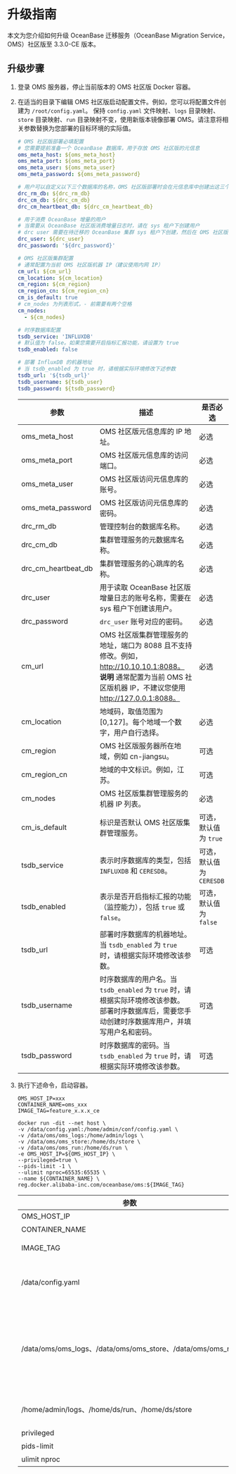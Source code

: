 # 升级指南

本文为您介绍如何升级 OceanBase 迁移服务（OceanBase Migration Service，OMS）社区版至 3.3.0-CE 版本。

## 升级步骤

1. 登录 OMS 服务器，停止当前版本的 OMS 社区版 Docker 容器。
2. 在适当的目录下编辑 OMS 社区版启动配置文件。例如，您可以将配置文件创建为 `/root/config.yaml`。
保持 `config.yaml` 文件映射、`logs` 目录映射、`store` 目录映射、`run` 目录映射不变，使用新版本镜像部署 OMS。请注意将相关参数替换为您部署的目标环境的实际值。

    ```yaml
   # OMS 社区版部署必填配置
   # 您需要提前准备一个 OceanBase 数据库，用于存放 OMS 社区版的元信息
   oms_meta_host: ${oms_meta_host}
   oms_meta_port: ${oms_meta_port}
   oms_meta_user: ${oms_meta_user}
   oms_meta_password: ${oms_meta_password}
   
   # 用户可以自定义以下三个数据库的名称，OMS 社区版部署时会在元信息库中创建出这三个数据库
   drc_rm_db: ${drc_rm_db}
   drc_cm_db: ${drc_cm_db}
   drc_cm_heartbeat_db: ${drc_cm_heartbeat_db}
   
   # 用于消费 OceanBase 增量的用户
   # 当需要从 OceanBase 社区版消费增量日志时，请在 sys 租户下创建用户
   # drc user 需要在待迁移的 OceanBase 集群 sys 租户下创建，然后在 OMS 社区版 yaml 文件中指定
   drc_user: ${drc_user}
   drc_password: '${drc_password}'
   
   # OMS 社区版集群配置
   # 通常配置为当前 OMS 社区版机器 IP（建议使用内网 IP）
   cm_url: ${cm_url}
   cm_location: ${cm_location}
   cm_region: ${cm_region}
   cm_region_cn: ${cm_region_cn}
   cm_is_default: true
   # cm_nodes 为列表形式，- 前需要有两个空格
   cm_nodes:
      - ${cm_nodes}
   
   # 时序数据库配置
   tsdb_service: 'INFLUXDB'
   # 默认值为 false。如果您需要开启指标汇报功能，请设置为 true
   tsdb_enabled: false
   
   # 部署 InfluxDB 的机器地址
   # 当 tsdb_enabled 为 true 时，请根据实际环境修改下述参数
   tsdb_url: '${tsdb_url}'
   tsdb_username: ${tsdb_user}
   tsdb_password: ${tsdb_password}
   ```

   | 参数|                                                               描述                                                                |       是否必选        |
   |---------------------|---------------------------------------------------------------------------------------------------------------------------------|-------------------|
   | oms_meta_host       | OMS 社区版元信息库的 IP 地址。     | 必选                |
   | oms_meta_port       | OMS 社区版元信息库的访问端口。             | 必选                |
   | oms_meta_user       | OMS 社区版访问元信息库的账号。                                                       | 必选                |
   | oms_meta_password   | OMS 社区版访问元信息库的密码。                                                             | 必选                |
   | drc_rm_db           | 管理控制台的数据库名称。                                                                   | 必选                |
   | drc_cm_db           | 集群管理服务的元数据库名称。                                                                                                                   | 必选                |
   | drc_cm_heartbeat_db | 集群管理服务的心跳库的名称。                                                          | 必选                |
   | drc_user            | 用于读取 OceanBase 社区版增量日志的账号名称，需要在 sys 租户下创建该用户。                                                                                   | 必选                |
   | drc_password        | `drc_user` 账号对应的密码。                                                                   | 必选                |
   | cm_url              | OMS 社区版集群管理服务的地址，端口为 8088 且不支持修改。例如，http://10.10.10.1:8088。 **说明**  通常配置为当前 OMS 社区版机器 IP，不建议您使用 http://127.0.0.1:8088。 | 必选                |
   | cm_location         | 地域码，取值范围为 [0,127]。每个地域一个数字，用户自行选择。                                                                                          | 必选                |
   | cm_region           | OMS 社区版服务器所在地域，例如 cn-jiangsu。                                       | 可选                |
   | cm_region_cn        | 地域的中文标识。例如，江苏。                                                                    | 可选                |
   | cm_nodes            | OMS 社区版集群管理服务的机器 IP 列表。                                                   | 必选                |
   | cm_is_default       | 标识是否默认 OMS 社区版集群管理服务。  | 可选，默认值为 `true`    |
   | tsdb_service        | 表示时序数据库的类型，包括 `INFLUXDB` 和 `CERESDB`。                          | 可选，默认值为 `CERESDB` |
   | tsdb_enabled        | 表示是否开启指标汇报的功能（监控能力），包括 `true` 或 `false`。                                                                      | 可选，默认值为 `false`   |
   | tsdb_url            | 部署时序数据库的机器地址。当 `tsdb_enabled` 为 `true` 时，请根据实际环境修改该参数。    | 可选                |
   | tsdb_username       | 时序数据库的用户名。当 `tsdb_enabled` 为 `true` 时，请根据实际环境修改该参数。 部署时序数据库后，需要您手动创建时序数据库用户，并填写用户名和密码。     | 可选                |
   | tsdb_password       | 时序数据库的密码。当 `tsdb_enabled` 为 `true` 时，请根据实际环境修改该参数。 | 可选                |

3. 执行下述命令，启动容器。

    ```shell
   OMS_HOST_IP=xxx
   CONTAINER_NAME=oms_xxx
   IMAGE_TAG=feature_x.x.x_ce

   docker run -dit --net host \
   -v /data/config.yaml:/home/admin/conf/config.yaml \
   -v /data/oms/oms_logs:/home/admin/logs \
   -v /data/oms/oms_store:/home/ds/store \
   -v /data/oms/oms_run:/home/ds/run \
   -e OMS_HOST_IP=${OMS_HOST_IP} \
   --privileged=true \
   --pids-limit -1 \
   --ulimit nproc=65535:65535 \
   --name ${CONTAINER_NAME} \
   reg.docker.alibaba-inc.com/oceanbase/oms:${IMAGE_TAG}
   ```

   |         参数          |                                                                                                           描述
   |---------------------|-------------------------------------------------------------------------------------------------------------------------------------------------------------------------------------------------------------------------
   | OMS_HOST_IP         | 宿主机的 IP 地址。
   | CONTAINER_NAME      | 创建容器的名称。  
   | IMAGE_TAG           | 镜像 TAG。格式为 feature_x.x.x_ce，请根据具体版本填写 x.x.x。
   | /data/config.yaml   | `config.yaml` 为上文配置的文件，请根据实际情况填写路径。`/home/admin/conf/config.yaml` 路径则无需修改。
   | /data/oms/oms_logs、/data/oms/oms_store、/data/oms/oms_run  | `/data/oms/oms_logs`、`/data/oms/oms_store` 和 `/data/oms/oms_run` 可以替换为在您的 OMS 社区版部署机器上创建的挂载目录，分别存放 OMS 社区版运行过程中产生的日志文件、日志拉取组件和同步组件生成的文件，在本机进行持久化。 **注意**  请提前准备好挂载目录，在后续的版本重新部署、升级中，挂载目录的位置必须保持不变。 
   | /home/admin/logs、/home/ds/run、/home/ds/store    | `/home/admin/logs`、`/home/ds/store` 和 `/home/ds/run` 为容器内的固定目录，路径不可以修改。
   | privileged          | 为容器授予扩展权限。
   | pids-limit          | 配置容器的进程数限制，-1 表示不限制。
   | ulimit nproc        | 配置用户进程数的上限。
